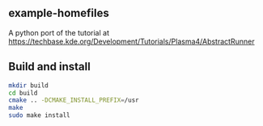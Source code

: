 example-homefiles
-----------------

A python port of the tutorial at https://techbase.kde.org/Development/Tutorials/Plasma4/AbstractRunner

Build and install
-----------------

```bash
mkdir build
cd build
cmake .. -DCMAKE_INSTALL_PREFIX=/usr
make
sudo make install
```
